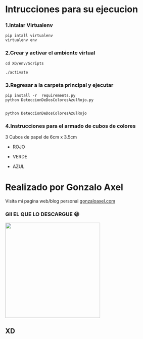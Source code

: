 # Intrucciones para su ejecucion
### 1.Intalar Virtualenv

	pip intall virtualenv
	virtualenv env

### 2.Crear y activar el ambiente virtual

    cd XD/env/Scripts
    
    ./activate

### 3.Regresar a la carpeta principal y ejecutar

    pip install -r  requirements.py
    python DeteccionDeDosColoresAzulRojo.py 


    python DeteccionDeDosColoresAzulRojo


### 4.Instrucciones para el armado de cubos de colores 


3 Cubos de papel de 6cm x 3.5cm 

- ROJO

- VERDE

- AZUL

# Realizado por Gonzalo Axel 

Visita mi pagina web/blog personal <a href="http://gonzaloaxel.com" title="Title">gonzaloaxel.com</a>


###  GIl  EL QUE LO DESCARGUE 😆



<img src="https://encrypted-tbn0.gstatic.com/images?q=tbn:ANd9GcRuKYuGgiATdSuXsxMvWfjg1vfBhiPwP7pP4w&usqp=CAU" width="300px"/>

## XD

